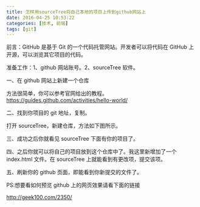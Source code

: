 ```yaml
---
title: 怎样用sourceTree将自己本地的项目上传到github网站上
date: 2016-04-25 10:53:22
categories: [技术, 前端]
tags: [git]
---
```


前言：GitHub 是基于 Git 的一个代码托管网站。开发者可以将代码在 GitHub 上开源，可以浏览其它项目的代码。

<!-- more -->

准备工作：1、github 网站账号。2、sourceTree 软件。

一、在 github 网站上新建一个仓库

方法很简单，你可以参考官网给出的教程。https://guides.github.com/activities/hello-world/

二、找到你项目的 git 地址，复制。

打开 sourceTree，新建仓库，方法如下图所示。

三、成功之后你就看见 sourceTree 下面有你的项目了。

四、之后你就可以将自己的项目放到这个仓库中了。我这里新增加了一个 index.html 文件。在 sourceTree 上就能看到有更改项，提交该项。

五、刷新你的 github 页面，即能看到你新提交的文件了。

PS:想要看如何预览 github 上的网页效果请看下面的链接

http://geek100.com/2350/
